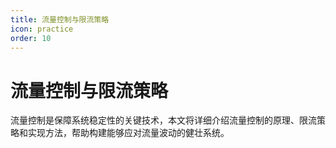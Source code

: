 ```yaml
---
title: 流量控制与限流策略
icon: practice
order: 10
---
```


# 流量控制与限流策略

流量控制是保障系统稳定性的关键技术，本文将详细介绍流量控制的原理、限流策略和实现方法，帮助构建能够应对流量波动的健壮系统。
